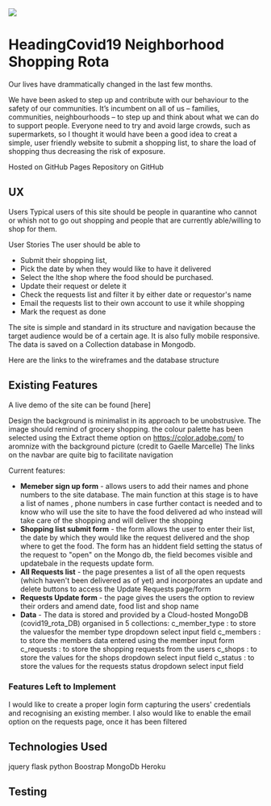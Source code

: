 <img src="https://codeinstitute.s3.amazonaws.com/fullstack/ci_logo_small.png" style="margin: 0;">

# HeadingCovid19 Neighborhood Shopping Rota

Our lives have drammatically changed in the last few months.

We have been asked to step up and contribute with our behaviour to the safety of our communities. 
It’s incumbent on all of us – families, communities, neighbourhoods – to step up and think about what we can do to support people.
Everyone need to try and avoid large crowds, such as supermarkets, so I thought it would have been a good idea to creat a simple, 
user friendly website to submit a shopping list, to share the load of shopping thus decreasing the risk of exposure.

Hosted on GitHub Pages Repository on GitHub

## UX

Users
Typical users of this site should be people in quarantine who cannot or whish not to go out shopping and people that are currently able/willing 
to shop for them.

User Stories
The user should be able to

 - Submit their shopping list, 
 - Pick the date by when they would like to have 
   it delivered
 - Select the lthe shop where the food should be purchased. 
 - Update their request or delete it 
 - Check the requests list and filter it by either date or requestor's name
 - Email the requests list to their own account to use it while shopping
 - Mark the request as done

The site is simple and standard in its structure and navigation because the target audience would be of a certain age. It is also fully mobile responsive.
The data is saved on a Collection database in Mongodb.

Here are the links to the wireframes and the database structure


## Existing Features
A live demo of the site can be found [here]

Design
the background is minimalist in its approach to be unobstrusive. The image should remind of grocery shopping.
the colour palette has been selected using the Extract theme option on https://color.adobe.com/ to aromnize
with the background picture (credit to Gaelle Marcelle)
The links on the navbar are quite big to facilitate navigation

Current features:
 - **Memeber sign up form** - allows users to add their names and phone numbers to the site database. The main function at this stage is to have a list of names , phone numbers in case further contact is needed and to know who will use the site to have the food delivered ad who instead will take care of the shopping and will deliver the shopping
 - **Shopping list submit form** - the form allows the user to enter their list, the date by which they would like the request delivered and the shop where to get the food.
 The form has an hiddent field setting the status of the request to "open" on the Mongo db, the field becomes visible and updatebale in the requests update form.
 - **All Requests list** - the page presentes a list of all the open requests (which haven't been delivered as of yet) and incorporates an update and delete buttons to access the Update Requests page/form
 - **Requests Update form** -  the page gives the users the option to review their orders and amend date, food list and shop name
 - **Data** - The data is stored and provided by a Cloud-hosted MongoDB (covid19_rota_DB) organised in 5 collections:
c_member_type : to store the valuesfor the member type  dropdown select input field
c_members : to store the members data entered using the member input form
c_requests : to store the shopping requests from the users
c_shops : to store the values for the shops dropdown select input field
c_status : to store the values for the requests status dropdown select input field
 

### Features Left to Implement
I would like to create a proper login form capturing the users' credentials and recognising an existing member.
I also would like to enable the email option on the requests page, once it has been filtered 

## Technologies Used

jquery
flask
python
Boostrap
MongoDb
Heroku

## Testing

